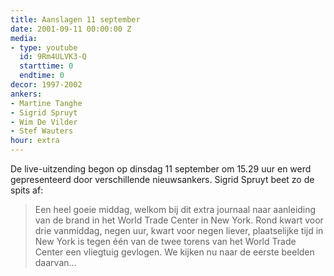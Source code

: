 ```yaml
---
title: Aanslagen 11 september
date: 2001-09-11 00:00:00 Z
media:
- type: youtube
  id: 9Rm4ULVK3-Q
  starttime: 0
  endtime: 0
decor: 1997-2002
ankers:
- Martine Tanghe
- Sigrid Spruyt
- Wim De Vilder
- Stef Wauters
hour: extra
---
```


De live-uitzending begon op dinsdag 11 september om 15.29 uur en werd gepresenteerd door verschillende nieuwsankers. Sigrid Spruyt beet zo de spits af:

> Een heel goeie middag, welkom bij dit extra journaal naar aanleiding van de brand in het World Trade Center in New York. Rond kwart voor drie vanmiddag, negen uur, kwart voor negen liever, plaatselijke tijd in New York is tegen één van de twee torens van het World Trade Center een vliegtuig gevlogen. We kijken nu naar de eerste beelden daarvan...
